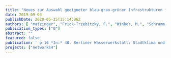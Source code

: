 ```yaml
---
title: "Neues zur Auswahl geeigneter blau-grau-grüner Infrastrukturen für das Quartier"
date: 2019-09-03
publishDate: 2020-05-25T15:14:06Z
authors: [ "matzinger", "Frick-Trzebitzky, F.", "Winker, M.", "Schramm, E." ]
publication_types: ["0"]
abstract: ""
featured: false
publication: ' p 16 *In:* 48. Berliner Wasserwerkstatt: Stadtklima und Wasser. Deutsches Institut für Urbanistik, Berlin, Germany. 2019-09-03'
projects: ["networks4"]
---
```


